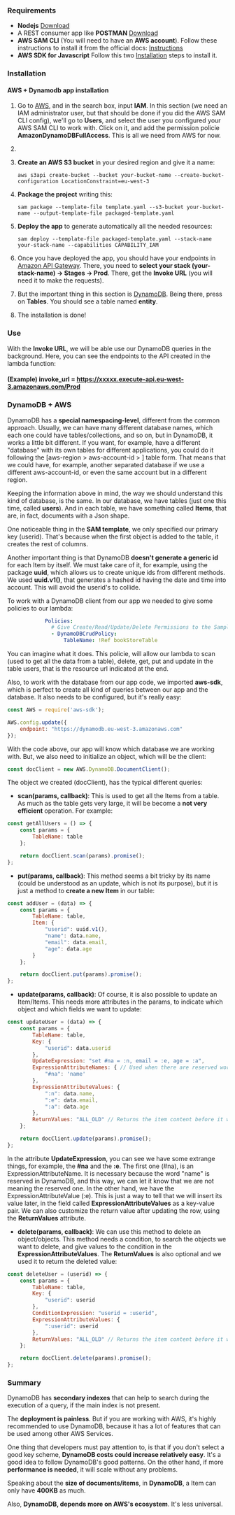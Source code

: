 ### Requirements
- **Nodejs** [Download](https://nodejs.org/es/download/)
- A REST consumer app like **POSTMAN** [Download](https://www.getpostman.com/downloads/)
- **AWS SAM CLI** (You will need to have an **AWS account**). Follow these instructions to install it from the official docs: [Instructions](https://docs.aws.amazon.com/es_es/serverless-application-model/latest/developerguide/serverless-sam-cli-install.html)
- **AWS SDK for Javascript** Follow this two [Installation](https://aws.amazon.com/es/sdk-for-node-js/) steps to install it.

### Installation
#### AWS + Dynamodb app installation
1. Go to [AWS](https://aws.amazon.com), and in the search box, input **IAM**. In this section (we need an IAM administrator user, but that should be done if you did the AWS SAM CLI config), we'll go to **Users**, and select the user you configured your AWS SAM CLI to work with. Click on it, and add the permission policie **AmazonDynamoDBFullAccess**. This is all we need from AWS for now.
2.
3. **Create an AWS S3 bucket** in your desired region and give it a name:

    ```
    aws s3api create-bucket --bucket your-bucket-name --create-bucket-configuration LocationConstraint=eu-west-3
    ```

4. **Package the project** writing this:

    ```
    sam package --template-file template.yaml --s3-bucket your-bucket-name --output-template-file packaged-template.yaml
    ```

5. **Deploy the app** to generate automatically all the needed resources:

    ```
    sam deploy --template-file packaged-template.yaml --stack-name your-stack-name --capabilities CAPABILITY_IAM
    ```

6. Once you have deployed the app, you should have your endpoints in [Amazon API Gateway](console.aws.amazon.com/apigateway). There, you need to **select your stack (your-stack-name) -> Stages -> Prod**. There, get the **Invoke URL** (you will need it to make the requests).
7. But the important thing in this section is [DynamoDB](console.aws.amazon.com/dynamodb). Being there, press on **Tables**. You should see a table named **entity**.
8. The installation is done!

### Use

With the **Invoke URL**, we will be able use our DynamoDB queries in the background. Here, you can see the endpoints to the API created in the lambda function:

#### (Example) invoke_url = https://xxxxx.execute-api.eu-west-3.amazonaws.com/Prod



### DynamoDB + AWS
DynamoDB has a **special namespacing-level**, different from the common approach. Usually, we can have many different database names, which each one could have tables/collections, and so on, but in DynamoDB, it works a little bit different. If you want, for example, have a different "database" with its own tables for different applications, you could do it following the [aws-region > aws-account-id > ] table form. That means that we could have, for example, another separated database if we use a different aws-account-id, or even the same account but in a different region.

Keeping the information above in mind, the way we should understand this kind of database, is the same. In our database, we have tables (just one this time, called **users**). And in each table, we have something called **Items**, that are, in fact, documents with a Json shape.

One noticeable thing in the **SAM template**, we only specified our primary key (userid). That's because when the first object is added to the table, it creates the rest of columns.

Another important thing is that DynamoDB **doesn't generate a generic id** for each Item by itself. We must take care of it, for example, using the package **uuid**, which allows us to create unique ids from different methods. We used **uuid.v1()**, that generates a hashed id having the date and time into account. This will avoid the userid's to collide.

To work with a DynamoDB client from our app we needed to give some policies to our lambda:

```yaml
            Policies:
              # Give Create/Read/Update/Delete Permissions to the SampleTable
              - DynamoDBCrudPolicy:
                  TableName: !Ref bookStoreTable
```

You can imagine what it does. This policie, will allow our lambda to scan (used to get all the data from a table), delete, get, put and update in the table users, that is the resource url indicated at the end.

Also, to work with the database from our app code, we imported **aws-sdk**, which is perfect to create all kind of queries between our app and the database. It also needs to be configured, but it's really easy:

```javascript
const AWS = require('aws-sdk');

AWS.config.update({
    endpoint: "https://dynamodb.eu-west-3.amazonaws.com"
});
```

With the code above, our app will know which database we are working with. But, we also need to initialize an object, which will be the client:

```javascript
const docClient = new AWS.DynamoDB.DocumentClient();
```

The object we created (docClient), has the typical different queries:
- **scan(params, callback)**: This is used to get all the Items from a table. As much as the table gets very large, it will be become a **not very efficient** operation. For example:

```javascript
const getAllUsers = () => {
    const params = {
        TableName: table
    };

    return docClient.scan(params).promise();
};
```

- **put(params, callback)**: This method seems a bit tricky by its name (could be understood as an update, which is not its purpose), but it is just a method to **create a new Item** in our table:

```javascript
const addUser = (data) => {
    const params = {
        TableName: table,
        Item: {
            "userid": uuid.v1(),
            "name": data.name,
            "email": data.email,
            "age": data.age
        }
    };

    return docClient.put(params).promise();
};
```

- **update(params, callback)**: Of course, it is also possible to update an Item/Items. This needs more attributes in the params, to indicate which object and which fields we want to update:

```javascript
const updateUser = (data) => {
    const params = {
        TableName: table,
        Key: {
            "userid": data.userid
        },
        UpdateExpression: "set #na = :n, email = :e, age = :a",
        ExpressionAttributeNames: { // Used when there are reserved words in DynamoDB, like name
            "#na": 'name'
        },
        ExpressionAttributeValues: {
            ":n": data.name,
            ":e": data.email,
            ":a": data.age
        },
        ReturnValues: "ALL_OLD" // Returns the item content before it was updated
    };

    return docClient.update(params).promise();
};
```

In the attribute **UpdateExpression**, you can see we have some extrange things, for example, the **#na** and the **:e**. The first one (#na), is an ExpressionAttributeName. It is necessary because the word "name" is reserved in DynamoDB, and this way, we can let it know that we are not meaning the reserved one. In the other hand, we have the ExpressionAttributeValue (:e). This is just a way to tell that we will insert its value later, in the field called **ExpressionAttributeValues** as a key-value pair.
We can also customize the return value after updating the row, using the **ReturnValues** attribute.

- **delete(params, callback)**: We can use this method to delete an object/objects. This method needs a condition, to search the objects we want to delete, and give values to the condition in the **ExpressionAttributeValues**. The **ReturnValues** is also optional and we used it to return the deleted value:

```javascript
const deleteUser = (userid) => {
    const params = {
        TableName: table,
        Key: {
            "userid": userid
        },
        ConditionExpression: "userid = :userid",
        ExpressionAttributeValues: {
            ":userid": userid
        },
        ReturnValues: "ALL_OLD" // Returns the item content before it was deleted
    };

    return docClient.delete(params).promise();
};
```

### Summary
DynamoDB has **secondary indexes** that can help to search during the execution of a query, if the main index is not present.

The **deployment is painless**. But if you are working with AWS, it's highly recommended to use DynamoDB, because it has a lot of features that can be used among other AWS Services.

One thing that developers must pay attention to, is that if you don't select a good key scheme, **DynamoDB costs could increase relatively easy**. It's a good idea to follow DynamoDB's good patterns. On the other hand, if more **performance is needed**, it will scale without any problems.

Speaking about the **size of documents/items**, in **DynamoDB**, a Item can only have **400KB** as much.

Also, **DynamoDB, depends more on AWS's ecosystem**. It's less universal.
